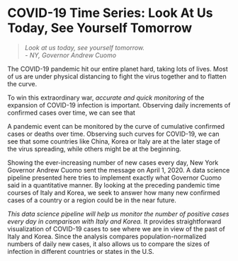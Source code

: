 # COVID-19 Time Series: Look At Us Today, See Yourself Tomorrow

>*Look at us today, see yourself tomorrow.*  
>*- NY, Governor Andrew Cuomo*

The COVID-19 pandemic hit our entire planet hard, taking lots of lives. Most of us are under physical distancing to fight the virus together and to flatten the curve. 

To win this extraordinary war, *accurate and quick monitoring* of the expansion of COVID-19 infection is important. 
Observing daily increments of confirmed cases over time, we can see that

A pandemic event can be monitored by the curve of cumulative confirmed cases or deaths over time. Observing such curves for COVID-19, we can see that some countries like China, Korea or Italy are at the later stage of the virus spreading, while others might be at the beginning.

Showing the ever-increasing number of new cases every day, New York Governor Andrew Cuomo sent the message on April 1, 2020. A data science pipeline presented here tries to implement exactly what Governor Cuomo said in a quantitative manner. By looking at the preceding pandemic time courses of Italy and Korea, we seek to answer how many new confirmed cases of a country or a region could be in the near future. 

*This data science pipeline will help us monitor the number of positive cases every day in comparison with Italy and Korea.* It provides straightforward visualization of COVID-19 cases to see where we are in view of the past of Italy and Korea. Since the analysis compares population-normalized numbers of daily new cases, it also allows us to compare the sizes of infection in different countries or states in the U.S. 
